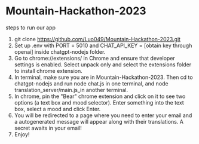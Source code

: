 # Mountain-Hackathon-2023
steps to run our app
1. git clone https://github.com/Luo049/Mountain-Hackathon-2023.git
2. Set up .env with PORT = 5010 and CHAT_API_KEY = [obtain key through openai] inside chatgpt-nodejs folder.
3. Go to chrome://extensions/ in Chrome and ensure that developer settings is enabled. Select unpack only and select the extensions folder to install chrome
extension.
4. In terminal, make sure you are in Mountain-Hackathon-2023. Then cd to chatgpt-nodejs and run node chat.js in one terminal, and node translation_server/main.js_in another terminal.
5. In chrome, pin the "Bear" chrome extension and click on it to see two options (a text box and mood selector). Enter something into the text box, select a mood and click Enter.
6. You will be redirected to a page where you need to enter your email and a autogenerated message will appear along with their translations. A secret awaits in your email!
7. Enjoy!
